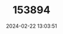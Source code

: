 ---
title: "153894"
category: "Fallicambarus kountzeae"
draft: false
date: 2024-02-22 13:03:51
languages:
  English: ["Big Thicket Burrowing Crayfish"]
---